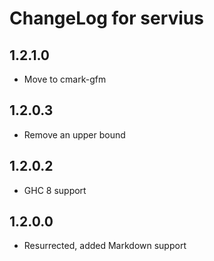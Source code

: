 # ChangeLog for servius

## 1.2.1.0

* Move to cmark-gfm

## 1.2.0.3

* Remove an upper bound

## 1.2.0.2

* GHC 8 support

## 1.2.0.0

* Resurrected, added Markdown support
